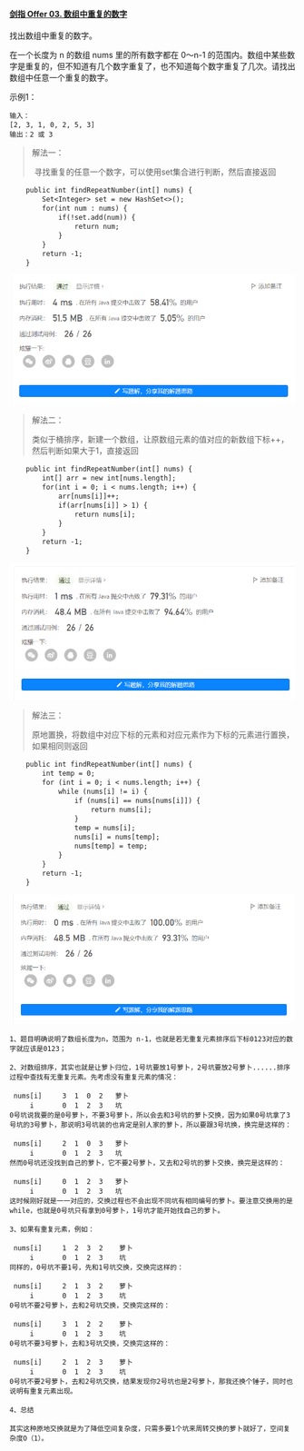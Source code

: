 #### [剑指 Offer 03. 数组中重复的数字](https://leetcode.cn/problems/shu-zu-zhong-zhong-fu-de-shu-zi-lcof/)

找出数组中重复的数字。

在一个长度为 n 的数组 nums 里的所有数字都在 0～n-1 的范围内。数组中某些数字是重复的，但不知道有几个数字重复了，也不知道每个数字重复了几次。请找出数组中任意一个重复的数字。

示例1：

```
输入：
[2, 3, 1, 0, 2, 5, 3]
输出：2 或 3 
```

> 解法一：
>
> ​	寻找重复的任意一个数字，可以使用set集合进行判断，然后直接返回

```
    public int findRepeatNumber(int[] nums) {
        Set<Integer> set = new HashSet<>();
        for(int num : nums) {
            if(!set.add(num)) {
                return num;
            }
        }
        return -1;
    }
```

![image-20220801092023730](assets/image-20220801092023730.png)

> 解法二：
>
> ​	类似于桶排序，新建一个数组，让原数组元素的值对应的新数组下标++，然后判断如果大于1，直接返回

```
	public int findRepeatNumber(int[] nums) {
        int[] arr = new int[nums.length];
        for(int i = 0; i < nums.length; i++) {
            arr[nums[i]]++;
            if(arr[nums[i]] > 1) {
                return nums[i];
            }
        }
        return -1;
    }
```

![image-20220801092410774](assets/image-20220801092410774.png)

> 解法三：
>
> ​	原地置换，将数组中对应下标的元素和对应元素作为下标的元素进行置换，如果相同则返回

```
	public int findRepeatNumber(int[] nums) {
        int temp = 0;
        for (int i = 0; i < nums.length; i++) {
            while (nums[i] != i) {
                if (nums[i] == nums[nums[i]]) {
                    return nums[i];
                }
                temp = nums[i];
                nums[i] = nums[temp];
                nums[temp] = temp;
            }
        }
        return -1;
    }
```

![image-20220801094434253](assets/image-20220801094434253.png)

```
1、题目明确说明了数组长度为n，范围为 n-1，也就是若无重复元素排序后下标0123对应的数字就应该是0123；

2、对数组排序，其实也就是让萝卜归位，1号坑要放1号萝卜，2号坑要放2号萝卜......排序过程中查找有无重复元素。先考虑没有重复元素的情况：

 nums[i]     3  1  0  2   萝卜   
     i       0  1  2  3   坑  
0号坑说我要的是0号萝卜，不要3号萝卜，所以会去和3号坑的萝卜交换，因为如果0号坑拿了3号坑的3号萝卜，那说明3号坑装的也肯定是别人家的萝卜，所以要跟3号坑换，换完是这样的：

 nums[i]     2  1  0  3   萝卜  
     i       0  1  2  3   坑 
然而0号坑还没找到自己的萝卜，它不要2号萝卜，又去和2号坑的萝卜交换，换完是这样的：

 nums[i]     0  1  2  3   萝卜 
     i       0  1  2  3   坑  
这时候刚好就是一一对应的，交换过程也不会出现不同坑有相同编号的萝卜。要注意交换用的是while，也就是0号坑只有拿到0号萝卜，1号坑才能开始找自己的萝卜。

3、如果有重复元素，例如：

 nums[i]     1  2  3  2    萝卜
     i       0  1  2  3    坑
同样的，0号坑不要1号，先和1号坑交换，交换完这样的：

 nums[i]     2  1  3  2    萝卜
     i       0  1  2  3    坑
0号坑不要2号萝卜，去和2号坑交换，交换完这样的：

 nums[i]     3  1  2  2    萝卜
     i       0  1  2  3    坑
0号坑不要3号萝卜，去和3号坑交换，交换完这样的：

 nums[i]     2  1  2  3    萝卜
     i       0  1  2  3    坑
0号坑不要2号萝卜，去和2号坑交换，结果发现你2号坑也是2号萝卜，那我还换个锤子，同时也说明有重复元素出现。

4、总结

其实这种原地交换就是为了降低空间复杂度，只需多要1个坑来周转交换的萝卜就好了，空间复杂度O（1）。
```

